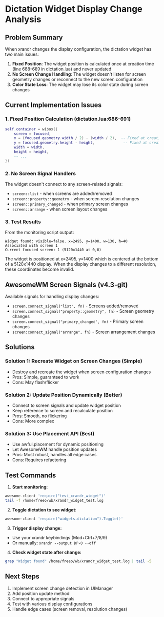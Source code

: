 # Dictation Widget Display Change Analysis

## Problem Summary

When xrandr changes the display configuration, the dictation widget has two main issues:

1. **Fixed Position**: The widget position is calculated once at creation time (line 688-689 in dictation.lua) and never updated
2. **No Screen Change Handling**: The widget doesn't listen for screen geometry changes or reconnect to the new screen configuration
3. **Color State Loss**: The widget may lose its color state during screen changes

## Current Implementation Issues

### 1. Fixed Position Calculation (dictation.lua:686-691)
```lua
self.container = wibox({
    screen = focused,
    x = (focused.geometry.width / 2) - (width / 2),  -- Fixed at creation time
    y = focused.geometry.height - height,             -- Fixed at creation time
    width = width,
    height = height,
    -- ...
})
```

### 2. No Screen Signal Handlers
The widget doesn't connect to any screen-related signals:
- `screen::list` - when screens are added/removed
- `screen::property::geometry` - when screen resolution changes
- `screen::primary_changed` - when primary screen changes
- `screen::arrange` - when screen layout changes

### 3. Test Results

From the monitoring script output:
```
Widget found: visible=false, x=2495, y=1400, w=130, h=40
Associated with screen 1
Current focused screen: 1 (5120x1440 at 0,0)
```

The widget is positioned at x=2495, y=1400 which is centered at the bottom of a 5120x1440 display.
When the display changes to a different resolution, these coordinates become invalid.

## AwesomeWM Screen Signals (v4.3-git)

Available signals for handling display changes:
- `screen.connect_signal("list", fn)` - Screens added/removed
- `screen.connect_signal("property::geometry", fn)` - Screen geometry changes
- `screen.connect_signal("primary_changed", fn)` - Primary screen changes
- `screen:connect_signal("arrange", fn)` - Screen arrangement changes

## Solutions

### Solution 1: Recreate Widget on Screen Changes (Simple)
- Destroy and recreate the widget when screen configuration changes
- Pros: Simple, guaranteed to work
- Cons: May flash/flicker

### Solution 2: Update Position Dynamically (Better)
- Connect to screen signals and update widget position
- Keep reference to screen and recalculate position
- Pros: Smooth, no flickering
- Cons: More complex

### Solution 3: Use Placement API (Best)
- Use awful.placement for dynamic positioning
- Let AwesomeWM handle position updates
- Pros: Most robust, handles all edge cases
- Cons: Requires refactoring

## Test Commands

1. **Start monitoring:**
```bash
awesome-client 'require("test_xrandr_widget")'
tail -f /home/freeo/wb/xrandr_widget_test.log
```

2. **Toggle dictation to see widget:**
```bash
awesome-client 'require("widgets.dictation").Toggle()'
```

3. **Trigger display change:**
- Use your xrandr keybindings (Mod+Ctrl+7/8/9)
- Or manually: `xrandr --output DP-0 --off`

4. **Check widget state after change:**
```bash
grep "Widget found" /home/freeo/wb/xrandr_widget_test.log | tail -5
```

## Next Steps

1. Implement screen change detection in UIManager
2. Add position update method
3. Connect to appropriate signals
4. Test with various display configurations
5. Handle edge cases (screen removal, resolution changes)